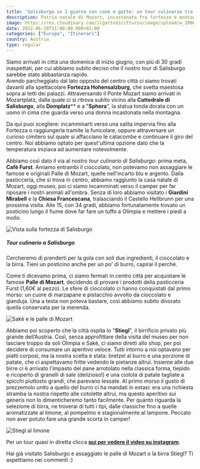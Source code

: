 ```yaml
---
title: 'Salisburgo in 1 giorno con cane e gatto: un tour culinario tra palle di Mozart e birrificio Stiegl'
description: Patria natale di Mozart, incastonata fra fortezze e montagne, Salisburgo si rivela angolo dopo angolo come una sinfonia andante, fra alti palazzi e curati giardini. 
image: https://res.cloudinary.com/ilgattodicitturin/image/upload/w_1000/f_auto,q_auto:eco/v1656413065/Articoli/salisburgo/salisburgo_1_1_eadwpf.jpg
date: 2022-06-28T11:00:00.000+01:00
categories: ["Europa", "Itinerari"]
country: Austria
type: regular
---
```


Siamo arrivati in città una domenica di inizio giugno, con più di 30 gradi inaspettati, per cui abbiamo subito deciso che il nostro tour di Salisburgo sarebbe stato abbastanza rapido.  
Avendo parcheggiato dal lato opposto del centro città ci siamo trovati davanti alla spettacolare **Fortezza Hohensalzburg**, che svetta maestosa sopra ai tetti dei palazzi. Attraversando il Ponte Mozart siamo arrivati in Mozartplatz, dalla quale ci si ritrova subito vicino alla **Cattedrale di Salisburgo**, alla **Domplatz**** e a "**Sphera**", la statua tonda dorata con un uomo in cima che guarda verso una donna incastonata nella montagna.  

Da qui puoi scegliere: incamminarti verso una salita impervia fino alla Fortezza o raggiungerla tramite la funicolare, oppure attraversare un curioso cimitero sul quale si affacciano le catacombe e continuare il giro del centro. Noi abbiamo optato per quest'ultima opzione dato che la temperatura iniziava ad aumentare notevolmente.  

Abbiamo così dato il via al nostro *tour culinario di Salisburgo*: prima meta, **Cafè Furst**. Amiamo entrambi il cioccolato, non potevamo non assaggiare le famose e originali Palle di Mozart, quelle nell'incarto blu e argento. Dalla pasticceria, che si trova in centro, abbiamo raggiunto la casa natale di Mozart, oggi museo, poi ci siamo incamminati verso il camper per far riposare i nostri animali all'ombra. Senza di loro abbiamo visitato i **Giardini Mirabell** e la **Chiesa Francescana**, tralasciando il Castello Hellbrunn per una prossima visita. Alle 15, con 34 gradi, abbiamo fortunatamente trovato un posticino lungo il fiume dove far fare un tuffo a Olimpia e mettere i piedi a mollo.

![Vista sulla fortezza di Salisburgo](https://res.cloudinary.com/ilgattodicitturin/image/upload/w_1000/f_auto,q_auto:eco/v1656413071/Articoli/salisburgo/salisburgo_1_2_kusmnl.jpg "Vista sulla fortezza di Salisburgo")

##### Tour culinario a Salisburgo 
Cercheremo di prenderti per la gola con soli due ingredienti, il cioccolato e la birra. Tieni un posticino anche per un po' di burro, capirai il perché.  

Come ti dicevamo prima, ci siamo fermati in centro città per acquistare le famose **Palle di Mozart**, decidendo di provare i prodotti della pasticceria Furst (1,60€ al pezzo). Le sfere di cioccolato ci hanno conquistati dal primo morso: un cuore di marzapane e pistacchio avvolto da cioccolato e gianduja. Una a testa non poteva bastare, così abbiamo subito divorato quella conservata per la merenda. 

![Sakè e le palle di Mozart](https://res.cloudinary.com/ilgattodicitturin/image/upload/w_1000/f_auto,q_auto:eco/v1656413076/Articoli/salisburgo/salisburgo_1_3_stdqhb.jpg "Sakè e le palle di Mozart")

Abbiamo poi scoperto che la città ospita lo "**Stiegl**", il birrificio privato più grande dell’Austria. Così, senza approfittare della visita del museo per non lasciare troppo da soli Olimpia e Sakè, ci siamo diretti allo shop, per poi decidere di consumare un aperitivo veloce. Tutti intorno a noi optavano per piatti corposi, ma la nostra scelta è stata: bretzel al burro e una porzione di patate, che ci aspettavamo fritte vedendo le pietanze altrui. Insieme alle due birre ci è arrivato l'impasto del pane arrotolato nella classica forma, tiepido e ricoperto di granelli di sale (delizioso!) e una ciotola di patate tagliate a spicchi piuttosto grandi, che parevano lessate. Al primo morso il gusto di prezzemolo unito a quello del burro ci ha mandati in estasi: era una richiesta stramba la nostra rispetto alle cotolette altrui, ma questo aperitivo sui generis non lo dimenticheremo tanto facilmente. Per quanto riguarda la selezione di birra, ne troverai di tutti i tipi, dalle classiche fino a quelle aromatizzate al limone, al pompelmo e stagionalmente al lampone. Peccato non aver potuto fare una grande scorta in camper!

![Stiegl al limone](https://res.cloudinary.com/ilgattodicitturin/image/upload/w_1000/f_auto,q_auto:eco/v1656413363/Articoli/salisburgo/salisburgo_1_4_ttjzxo.jpg "Stiegl al limone")

Per un tour quasi in diretta clicca **[qui per vedere il video su instagram](https://www.instagram.com/reel/CfWIULvjykh/?igshid=MDJmNzVkMjY%3D)**.

Hai già visitato Salisburgo e assaggiato le palle di Mozart o la birra Stiegl? Ti aspettiamo nei commenti :)
